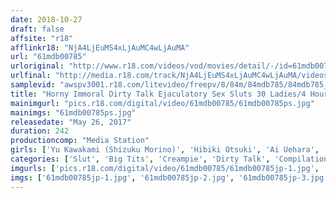 ```yaml
---
date: 2018-10-27
draft: false
affsite: "r18"
afflinkr18: "NjA4LjEuMS4xLjAuMC4wLjAuMA"
url: "61mdb00785"
urloriginal: "http://www.r18.com/videos/vod/movies/detail/-/id=61mdb00785"
urlfinal: "http://media.r18.com/track/NjA4LjEuMS4xLjAuMC4wLjAuMA/videos/vod/movies/detail/-/id=61mdb00785"
samplevid: "awspv3001.r18.com/litevideo/freepv/8/84m/84mdb785/84mdb785_dmb_w.mp4"
title: "Horny Immoral Dirty Talk Ejaculatory Sex Sluts 30 Ladies/4 Hour Special"
mainimgurl: "pics.r18.com/digital/video/61mdb00785/61mdb00785ps.jpg"
mainimgs: "61mdb00785ps.jpg"
releasedate: "May 26, 2017"
duration: 242
productioncomp: "Media Station"
girls: ['Yu Kawakami (Shizuku Morino)', 'Hibiki Otsuki', 'Ai Uehara', 'Riona Minami', 'Ruka Kanae', 'Mei Matsumoto', 'Yurina Ayashiro', 'Mao Hamasaki', 'Ichika Kamihata', 'Riko Honda']
categories: ['Slut', 'Big Tits', 'Creampie', 'Dirty Talk', 'Compilation', 'Over 4 Hours', 'Hi-Def']
imgurls: ['pics.r18.com/digital/video/61mdb00785/61mdb00785jp-1.jpg', 'pics.r18.com/digital/video/61mdb00785/61mdb00785jp-2.jpg', 'pics.r18.com/digital/video/61mdb00785/61mdb00785jp-3.jpg', 'pics.r18.com/digital/video/61mdb00785/61mdb00785jp-4.jpg', 'pics.r18.com/digital/video/61mdb00785/61mdb00785jp-5.jpg', 'pics.r18.com/digital/video/61mdb00785/61mdb00785jp-6.jpg', 'pics.r18.com/digital/video/61mdb00785/61mdb00785jp-7.jpg', 'pics.r18.com/digital/video/61mdb00785/61mdb00785jp-8.jpg', 'pics.r18.com/digital/video/61mdb00785/61mdb00785jp-9.jpg', 'pics.r18.com/digital/video/61mdb00785/61mdb00785jp-10.jpg', 'pics.r18.com/digital/video/61mdb00785/61mdb00785jp-11.jpg', 'pics.r18.com/digital/video/61mdb00785/61mdb00785jp-12.jpg', 'pics.r18.com/digital/video/61mdb00785/61mdb00785jp-13.jpg', 'pics.r18.com/digital/video/61mdb00785/61mdb00785jp-14.jpg', 'pics.r18.com/digital/video/61mdb00785/61mdb00785jp-15.jpg', 'pics.r18.com/digital/video/61mdb00785/61mdb00785jp-16.jpg', 'pics.r18.com/digital/video/61mdb00785/61mdb00785jp-17.jpg', 'pics.r18.com/digital/video/61mdb00785/61mdb00785jp-18.jpg', 'pics.r18.com/digital/video/61mdb00785/61mdb00785jp-19.jpg', 'pics.r18.com/digital/video/61mdb00785/61mdb00785jp-20.jpg']
imgs: ['61mdb00785jp-1.jpg', '61mdb00785jp-2.jpg', '61mdb00785jp-3.jpg', '61mdb00785jp-4.jpg', '61mdb00785jp-5.jpg', '61mdb00785jp-6.jpg', '61mdb00785jp-7.jpg', '61mdb00785jp-8.jpg', '61mdb00785jp-9.jpg', '61mdb00785jp-10.jpg', '61mdb00785jp-11.jpg', '61mdb00785jp-12.jpg', '61mdb00785jp-13.jpg', '61mdb00785jp-14.jpg', '61mdb00785jp-15.jpg', '61mdb00785jp-16.jpg', '61mdb00785jp-17.jpg', '61mdb00785jp-18.jpg', '61mdb00785jp-19.jpg', '61mdb00785jp-20.jpg']
---
```

